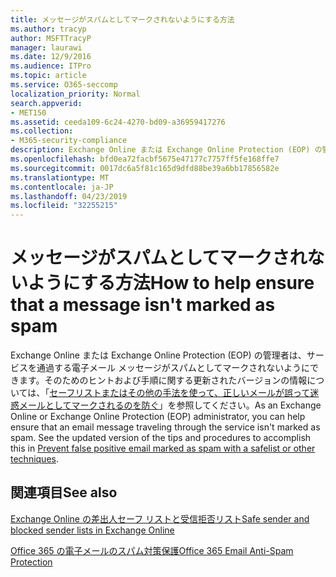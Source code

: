 ```yaml
---
title: メッセージがスパムとしてマークされないようにする方法
ms.author: tracyp
author: MSFTTracyP
manager: laurawi
ms.date: 12/9/2016
ms.audience: ITPro
ms.topic: article
ms.service: O365-seccomp
localization_priority: Normal
search.appverid:
- MET150
ms.assetid: ceeda109-6c24-4270-bd09-a36959417276
ms.collection:
- M365-security-compliance
description: Exchange Online または Exchange Online Protection (EOP) の管理者は、サービスを通過する電子メール メッセージがスパムとしてマークされないようにできます。 そのためのヒントおよび手順に関する更新されたバージョンの情報については、「セーフリストまたはその他の手法を使って、正しいメールが誤って迷惑メールとしてマークされるのを防ぐ」を参照してください。
ms.openlocfilehash: bfd0ea72facbf5675e47177c7757ff5fe168ffe7
ms.sourcegitcommit: 0017dc6a5f81c165d9dfd88be39a6bb17856582e
ms.translationtype: MT
ms.contentlocale: ja-JP
ms.lasthandoff: 04/23/2019
ms.locfileid: "32255215"
---
```

# <a name="how-to-help-ensure-that-a-message-isnt-marked-as-spam"></a><span data-ttu-id="2fd89-104">メッセージがスパムとしてマークされないようにする方法</span><span class="sxs-lookup"><span data-stu-id="2fd89-104">How to help ensure that a message isn't marked as spam</span></span>

<span data-ttu-id="2fd89-p102">Exchange Online または Exchange Online Protection (EOP) の管理者は、サービスを通過する電子メール メッセージがスパムとしてマークされないようにできます。そのためのヒントおよび手順に関する更新されたバージョンの情報については、「[セーフリストまたはその他の手法を使って、正しいメールが誤って迷惑メールとしてマークされるのを防ぐ](https://go.microsoft.com/fwlink/p/?LinkID=534224)」を参照してください。</span><span class="sxs-lookup"><span data-stu-id="2fd89-p102">As an Exchange Online or Exchange Online Protection (EOP) administrator, you can help ensure that an email message traveling through the service isn't marked as spam. See the updated version of the tips and procedures to accomplish this in [Prevent false positive email marked as spam with a safelist or other techniques](https://go.microsoft.com/fwlink/p/?LinkID=534224).</span></span> 
  
## <a name="see-also"></a><span data-ttu-id="2fd89-107">関連項目</span><span class="sxs-lookup"><span data-stu-id="2fd89-107">See also</span></span>

[<span data-ttu-id="2fd89-108">Exchange Online の差出人セーフ リストと受信拒否リスト</span><span class="sxs-lookup"><span data-stu-id="2fd89-108">Safe sender and blocked sender lists in Exchange Online</span></span>](safe-sender-and-blocked-sender-lists-faq.md)

[<span data-ttu-id="2fd89-109">Office 365 の電子メールのスパム対策保護</span><span class="sxs-lookup"><span data-stu-id="2fd89-109">Office 365 Email Anti-Spam Protection</span></span>](https://support.office.com/article/Office-365-Email-Anti-Spam-Protection-6a601501-a6a8-4559-b2e7-56b59c96a586)

